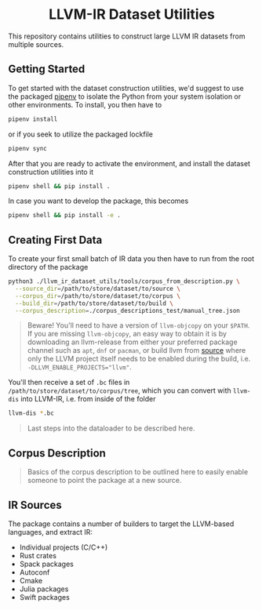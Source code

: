 <h1 align='center'>LLVM-IR Dataset Utilities</h1>

This repository contains utilities to construct large LLVM IR datasets from
multiple sources.

## Getting Started

To get started with the dataset construction utilities, we'd suggest to use the packaged [pipenv](https://pipenv.pypa.io) to isolate the Python from your system isolation or other environments. To install, you then have to

```bash
pipenv install
```

or if you seek to utilize the packaged lockfile

```bash
pipenv sync
```

After that you are ready to activate the environment, and install the dataset construction utilities into it

```bash
pipenv shell && pip install .
```

In case you want to develop the package, this becomes

```bash
pipenv shell && pip install -e .
```

## Creating First Data

To create your first small batch of IR data you then have to run from the root directory of the package

```bash
python3 ./llvm_ir_dataset_utils/tools/corpus_from_description.py \
  --source_dir=/path/to/store/dataset/to/source \
  --corpus_dir=/path/to/store/dataset/to/corpus \
  --build_dir=/path/to/store/dataset/to/build \
  --corpus_description=./corpus_descriptions_test/manual_tree.json
```

> Beware! You'll need to have a version of `llvm-objcopy` on your `$PATH`. If you are missing `llvm-objcopy`, an easy way to obtain it is by downloading an llvm-release from either your preferred package channel such as `apt`, `dnf` or `pacman`, or build llvm from [source](https://github.com/llvm/llvm-project) where only the LLVM project itself needs to be enabled during the build, i.e. `-DLLVM_ENABLE_PROJECTS="llvm"`.

You'll then receive a set of `.bc` files in `/path/to/store/dataset/to/corpus/tree`, which you can convert with `llvm-dis` into LLVM-IR, i.e. from inside of the folder

```bash
llvm-dis *.bc
```

> Last steps into the dataloader to be described here.

## Corpus Description

> Basics of the corpus description to be outlined here to easily enable someone to point the package at a new source.

## IR Sources

The package contains a number of builders to target the LLVM-based languages, and extract IR:

- Individual projects (C/C++)
- Rust crates
- Spack packages
- Autoconf
- Cmake
- Julia packages
- Swift packages
